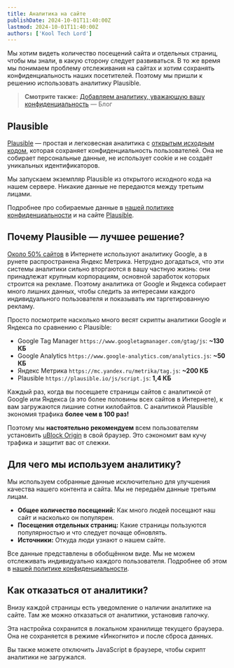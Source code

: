 ```yaml
---
title: Аналитика на сайте
publishDate: 2024-10-01T11:40:00Z
lastmod: 2024-10-01T11:40:00Z
authors: ['Kool Tech Lord']
---
```


Мы хотим видеть количество посещений сайта и отдельных страниц, чтобы мы знали,
в какую сторону следует развиваться. В то же время мы понимаем проблему
отслеживания на сайтах и хотим сохранять конфиденциальность наших посетителей.
Поэтому мы пришли к решению использовать аналитику Plausible.

<!--more-->

> **Смотрите также:**
[Добавляем аналитику, уважающую вашу конфиденциальность](https://blog.kooltechtricks.org/2024/10/adding-analytics)
— Блог

## Plausible

[Plausible] — простая и легковесная аналитика с
[открытым исходным кодом](https://github.com/plausible/analytics), которая
сохраняет конфиденциальность пользователей. Она не собирает персональные данные,
не использует cookie и не создаёт уникальных идентификаторов.

Мы запускаем экземпляр Plausible из открытого исходного кода на нашем сервере.
Никакие данные не передаются между третьим лицами.

Подробнее про собираемые данные в [нашей политике конфиденциальности] и на
сайте [Plausible](https://plausible.io/privacy-focused-web-analytics).

[Plausible]: https://plausible.io
[нашей политике конфиденциальности]: /faq/privacy-policy

## Почему Plausible — лучшее решение?

[Около 50% сайтов] в Интернете используют аналитику Google, а в рунете
распространена Яндекс Метрика. Нетрудно догадаться, что эти системы аналитики
сильно вторгаются в вашу частную жизнь: они принадлежат крупным корпорациям,
основной заработок которых строится на рекламе. Поэтому аналитика от Google и
Яндекса собирает много лишних данных, чтобы следить за интересами каждого
индивидуального пользователя и показывать им таргетированную рекламу.

Просто посмотрите насколько много весят скрипты аналитики Google и Яндекса по
сравнению с Plausible:

- Google Tag Manager `https://www.googletagmanager.com/gtag/js`: **~130 КБ**
- Google Analytics `https://www.google-analytics.com/analytics.js`: **~50 КБ**
- Яндекс Метрика `https://mc.yandex.ru/metrika/tag.js`: **~200 КБ**
- Plausible `https://plausible.io/js/script.js`: **1,4 КБ**

Каждый раз, когда вы посещаете страницы сайтов с аналитикой от Google или
Яндекса (а это более половины всех сайтов в Интернете), к вам загружаются
лишние сотни килобайтов. С аналитикой Plausible экономия трафика **более чем
в 100 раз!**

Поэтому мы **настоятельно рекомендуем** всем пользователям установить
[uBlock Origin](/wiki/ublock-origin) в свой браузер. Это сэкономит вам кучу
трафика и защитит вас от слежки.

[Около 50% сайтов]: https://w3techs.com/technologies/history_overview/traffic_analysis/all

## Для чего мы используем аналитику?

Мы используем собранные данные исключительно для улучшения качества нашего
контента и сайта. Мы не передаём данные третьим лицам.

- **Общее количество посещений:** Как много людей посещают наш сайт и насколько
он популярен.
- **Посещения отдельных страниц:** Какие страницы пользуются популярностью и
что следует почаще обновлять.
- **Источники:** Откуда люди узнают о нашем сайте.

Все данные представлены в обобщённом виде. Мы не можем отслеживать индивидуально
каждого пользователя. Подробнее об этом в [нашей политике конфиденциальности].

## Как отказаться от аналитики?

Внизу каждой страницы есть уведомление о наличии аналитике на сайте. Там же
можно отказаться от аналитики, установив галочку.

Эта настройка сохранится в локальном хранилище текущего браузера. Она не
сохраняется в режиме «Инкогнито» и после сброса данных.

Вы также можете отключить JavaScript в браузере, чтобы скрипт аналитики не
загружался.

